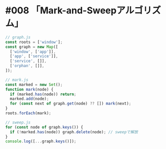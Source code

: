 # #008 「Mark-and-Sweepアルゴリズム」

```javascript
// graph.js
const roots = ['window'];
const graph = new Map([
  ['window', ['app']],
  ['app', ['service']],
  ['service', []],
  ['orphan', []],
]);
```

```javascript
// mark.js
const marked = new Set();
function mark(node) {
  if (marked.has(node)) return;
  marked.add(node);
  for (const next of graph.get(node) ?? []) mark(next);
}
roots.forEach(mark);
```

```javascript
// sweep.js
for (const node of graph.keys()) {
  if (!marked.has(node)) graph.delete(node); // sweepで解放
}
console.log([...graph.keys()]);
```
